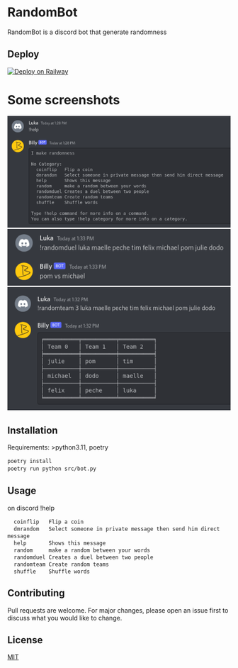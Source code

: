 # RandomBot

RandomBot is a discord bot that generate randomness

## Deploy

[![Deploy on Railway](https://railway.app/button.svg)](https://railway.app/new/template/Vp4tir)

# Some screenshots

![Alt text](screenshots/help.png?raw=true "help")
![Alt text](screenshots/random_duel.png?raw=true "random duel")
![Alt text](screenshots/random_team.png?raw=true "random team")

## Installation

Requirements: >python3.11, poetry

```bash
poetry install
poetry run python src/bot.py
```

## Usage
on discord !help
```
  coinflip   Flip a coin
  dmrandom   Select someone in private message then send him direct message
  help       Shows this message
  random     make a random between your words
  randomduel Creates a duel between two people
  randomteam Create random teams
  shuffle    Shuffle words

```

## Contributing

Pull requests are welcome. For major changes, please open an issue first
to discuss what you would like to change.

## License

[MIT](https://choosealicense.com/licenses/mit/)

